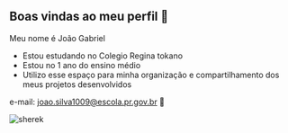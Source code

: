 
## Boas vindas ao meu perfil 🥇

Meu nome é João Gabriel
- Estou estudando no Colegio Regina tokano
- Estou no 1 ano do ensino médio
- Utilizo esse espaço para minha organização e
compartilhamento dos meus projetos desenvolvidos

e-mail: joao.silva1009@escola.pr.gov.br 🎈

![sherek](https://media.tenor.com/ZARBViZffU4AAAAM/hd-smirk.gif)
